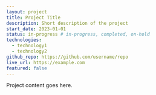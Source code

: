 ```yaml
---
layout: project
title: Project Title
description: Short description of the project
start_date: 2023-01-01
status: in-progress # in-progress, completed, on-hold
technologies:
  - technology1
  - technology2
github_repo: https://github.com/username/repo
live_url: https://example.com
featured: false
---
```


Project content goes here. 